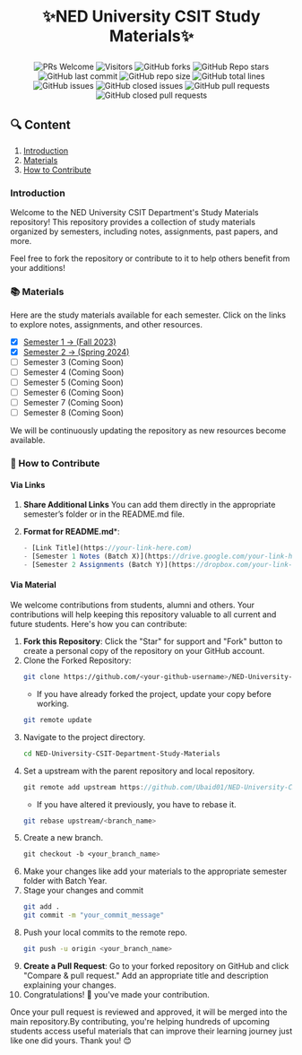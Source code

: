 # <p align="center">✨NED University CSIT Study Materials✨</p>

<div align="center">
 <p>

![PRs Welcome](https://img.shields.io/badge/PRs-welcome-blue.svg?style=flat)
![Visitors](https://api.visitorbadge.io/api/visitors?path=Ubaid01/NED-University-CSIT-Department-Study-Materials&countColor=%23263759&style=flat)
![GitHub forks](https://img.shields.io/github/forks/Ubaid01/NED-University-CSIT-Department-Study-Materials)
![GitHub Repo stars](https://img.shields.io/github/stars/Ubaid01/NED-University-CSIT-Department-Study-Materials)
![GitHub last commit](https://img.shields.io/github/last-commit/Ubaid01/NED-University-CSIT-Department-Study-Materials)
![GitHub repo size](https://img.shields.io/github/repo-size/Ubaid01/NED-University-CSIT-Department-Study-Materials)
![GitHub total lines](https://sloc.xyz/github/Ubaid01/NED-University-CSIT-Department-Study-Materials)
![GitHub issues](https://img.shields.io/github/issues/Ubaid01/NED-University-CSIT-Department-Study-Materials)
![GitHub closed issues](https://img.shields.io/github/issues-closed-raw/Ubaid01/NED-University-CSIT-Department-Study-Materials)
![GitHub pull requests](https://img.shields.io/github/issues-pr/Ubaid01/NED-University-CSIT-Department-Study-Materials)
![GitHub closed pull requests](https://img.shields.io/github/issues-pr-closed/Ubaid01/NED-University-CSIT-Department-Study-Materials)
 </p>
 </div>

## 🔍 Content
1. [Introduction](#introduction)
2. [Materials](#📚-materials)
3. [How to Contribute](#🚀-how-to-contribute)

### Introduction

 Welcome to the NED University CSIT Department's Study Materials repository! This repository provides a collection of study materials organized by semesters, including notes, assignments, past papers, and more. 

Feel free to fork the repository or contribute to it to help others benefit from your additions!

### 📚 Materials

Here are the study materials available for each semester. Click on the links to explore notes, assignments, and other resources.

- [x] [Semester 1 &rarr; (Fall 2023)](https://github.com/Ubaid01/NED-University-CSIT-Department-Study-Materials/tree/main/1st%20Semester)
- [x] [Semester 2 &rarr; (Spring 2024)](https://github.com/Ubaid01/NED-University-CSIT-Department-Study-Materials/tree/main/2nd%20Semester)
- [ ] Semester 3 (Coming Soon)
- [ ] Semester 4 (Coming Soon)
- [ ] Semester 5 (Coming Soon)
- [ ] Semester 6 (Coming Soon)
- [ ] Semester 7 (Coming Soon)
- [ ] Semester 8 (Coming Soon)

We will be continuously updating the repository as new resources become available.

### 🚀 How to Contribute

#### Via Links
1. **Share Additional Links** You can add them directly in the appropriate semester’s folder or in the README.md file.

2. **Format for README.md***:
    ```js
    - [Link Title](https://your-link-here.com)
    - [Semester 1 Notes (Batch X)](https://drive.google.com/your-link-here)
    - [Semester 2 Assignments (Batch Y)](https://dropbox.com/your-link-here)
    ```

#### Via Material
We welcome contributions from students, alumni and others. Your contributions will help keeping this repository valuable to all current and future students. Here's how you can contribute:

1. **Fork this Repository**: Click the "Star" for support and "Fork" button to create a personal copy of the repository on your GitHub account.
2. Clone the Forked Repository:
   ```bash
   git clone https://github.com/<your-github-username>/NED-University-CSIT-Department-Study-Materials.git
    ```
    - If you have already forked the project, update your copy before working.
    ```bash
    git remote update
    ```
3. Navigate to the project directory.
    ```bash
    cd NED-University-CSIT-Department-Study-Materials
    ```
4. Set a upstream with the parent repository and local repository.
    ```js
    git remote add upstream https://github.com/Ubaid01/NED-University-CSIT-Department-Study-Materials.git
    ```
    - If you have altered it previously, you have to rebase it.
    ```bash
    git rebase upstream/<branch_name>
    ```
5. Create a new branch.
    ```css
    git checkout -b <your_branch_name>
    ```
6. Make your changes like add your materials to the appropriate semester folder with Batch Year.
7. Stage your changes and commit
    ```bash
    git add .
    git commit -m "your_commit_message"
    ```
8. Push your local commits to the remote repo.
    ```bash
    git push -u origin <your_branch_name>
    ```
10. **Create a Pull Request**: Go to your forked repository on GitHub and click "Compare & pull request." Add an appropriate title and description explaining your changes.
11. Congratulations! 🎉 you've made your contribution.

Once your pull request is reviewed and approved, it will be merged into the main repository.By contributing, you're helping hundreds of upcoming students access useful materials that can improve their learning journey just like one did yours. Thank you! 😊